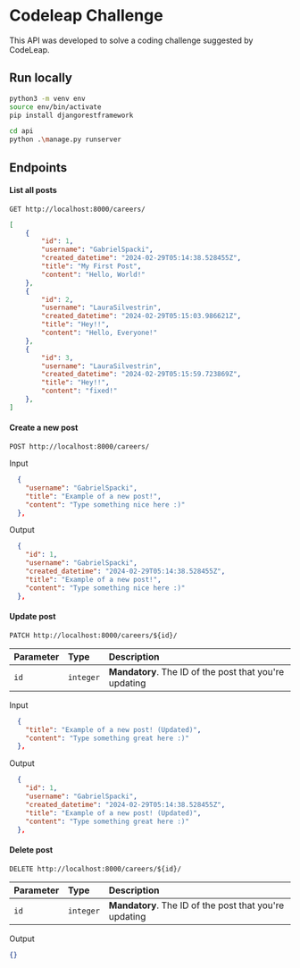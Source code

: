 # Codeleap Challenge

This API was developed to solve a coding challenge suggested by CodeLeap.

## Run locally

```bash
python3 -m venv env
source env/bin/activate
pip install djangorestframework

cd api
python .\manage.py runserver
```

## Endpoints

#### List all posts

```http
GET http://localhost:8000/careers/
```

```json
[
    {
        "id": 1,
        "username": "GabrielSpacki",
        "created_datetime": "2024-02-29T05:14:38.528455Z",
        "title": "My First Post",
        "content": "Hello, World!"
    },
    {
        "id": 2,
        "username": "LauraSilvestrin",
        "created_datetime": "2024-02-29T05:15:03.986621Z",
        "title": "Hey!!",
        "content": "Hello, Everyone!"
    },
    {
        "id": 3,
        "username": "LauraSilvestrin",
        "created_datetime": "2024-02-29T05:15:59.723869Z",
        "title": "Hey!!",
        "content": "fixed!"
    },
]
```

#### Create a new post

```http
POST http://localhost:8000/careers/
```

Input

```json
  {
    "username": "GabrielSpacki",
    "title": "Example of a new post!",
    "content": "Type something nice here :)"
  },
```

Output

```json
  {
    "id": 1,
    "username": "GabrielSpacki",
    "created_datetime": "2024-02-29T05:14:38.528455Z",
    "title": "Example of a new post!",
    "content": "Type something nice here :)"
  },
```

#### Update post

```http
PATCH http://localhost:8000/careers/${id}/
```

| Parameter | Type     | Description                                            |
| :-------- | :------- | :------------------------------------------------------|
| `id`      | `integer` | **Mandatory**. The ID of the post that you're updating |

Input

```json
  {
    "title": "Example of a new post! (Updated)",
    "content": "Type something great here :)"
  },
```

Output

```json
  {
    "id": 1,
    "username": "GabrielSpacki",
    "created_datetime": "2024-02-29T05:14:38.528455Z",
    "title": "Example of a new post! (Updated)",
    "content": "Type something great here :)"
  },
```

#### Delete post

```http
DELETE http://localhost:8000/careers/${id}/
```

| Parameter | Type     | Description                                            |
| :-------- | :------- | :------------------------------------------------------|
| `id`      | `integer` | **Mandatory**. The ID of the post that you're updating |

Output

```json
{}
```